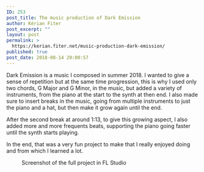 ```yaml
---
ID: 253
post_title: The music production of Dark Emission
author: Kérian Fiter
post_excerpt: ""
layout: post
permalink: >
  https://kerian.fiter.net/music-production-dark-emission/
published: true
post_date: 2018-08-14 20:00:57
---
```

<!-- wp:html -->

<!-- /wp:html -->

<!-- wp:paragraph -->

Dark Emission is a music I composed in summer 2018. I wanted to give a sense of repetition but at the same time progression, this is why I used only two chords, G Major and G Minor, in the music, but added a variety of instruments, from the piano at the start to the synth at then end. I also made sure to insert breaks in the music, going from multiple instruments to just the piano and a hat, but then make it grow again until the end.

<!-- /wp:paragraph -->

<!-- wp:paragraph -->

After the second break at around 1:13, to give this growing aspect, I also added more and more frequents beats, supporting the piano going faster until the synth starts playing.

<!-- /wp:paragraph -->

<!-- wp:paragraph -->

In the end, that was a very fun project to make that I really enjoyed doing and from which I learned a lot.

<!-- /wp:paragraph -->

<!-- wp:image {"id":299,"align":"center"} -->

<div class="wp-block-image">
  <figure class="aligncenter"><img src="https://kerian.fiter.net/wp-content/uploads/2018/12/Screenshot_1.png" alt="" class="wp-image-299" /><figcaption>Screenshot of the full project in FL Studio</figcaption></figure>
</div>

<!-- /wp:image -->
